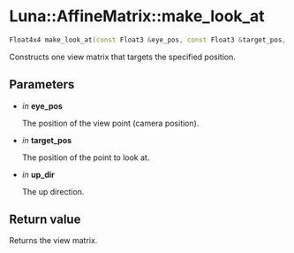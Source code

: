 # Luna::AffineMatrix::make_look_at

```c++
Float4x4 make_look_at(const Float3 &eye_pos, const Float3 &target_pos, const Float3 &up_dir)
```

Constructs one view matrix that targets the specified position. 



## Parameters
* *in* **eye_pos**

    The position of the view point (camera position). 

* *in* **target_pos**

    The position of the point to look at. 

* *in* **up_dir**

    The up direction. 

## Return value
Returns the view matrix. 


